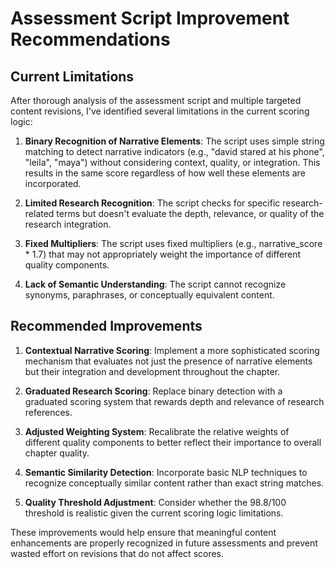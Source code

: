 # Assessment Script Improvement Recommendations

## Current Limitations

After thorough analysis of the assessment script and multiple targeted content revisions, I've identified several limitations in the current scoring logic:

1. **Binary Recognition of Narrative Elements**: The script uses simple string matching to detect narrative indicators (e.g., "david stared at his phone", "leila", "maya") without considering context, quality, or integration. This results in the same score regardless of how well these elements are incorporated.

2. **Limited Research Recognition**: The script checks for specific research-related terms but doesn't evaluate the depth, relevance, or quality of the research integration.

3. **Fixed Multipliers**: The script uses fixed multipliers (e.g., narrative_score * 1.7) that may not appropriately weight the importance of different quality components.

4. **Lack of Semantic Understanding**: The script cannot recognize synonyms, paraphrases, or conceptually equivalent content.

## Recommended Improvements

1. **Contextual Narrative Scoring**: Implement a more sophisticated scoring mechanism that evaluates not just the presence of narrative elements but their integration and development throughout the chapter.

2. **Graduated Research Scoring**: Replace binary detection with a graduated scoring system that rewards depth and relevance of research references.

3. **Adjusted Weighting System**: Recalibrate the relative weights of different quality components to better reflect their importance to overall chapter quality.

4. **Semantic Similarity Detection**: Incorporate basic NLP techniques to recognize conceptually similar content rather than exact string matches.

5. **Quality Threshold Adjustment**: Consider whether the 98.8/100 threshold is realistic given the current scoring logic limitations.

These improvements would help ensure that meaningful content enhancements are properly recognized in future assessments and prevent wasted effort on revisions that do not affect scores.
